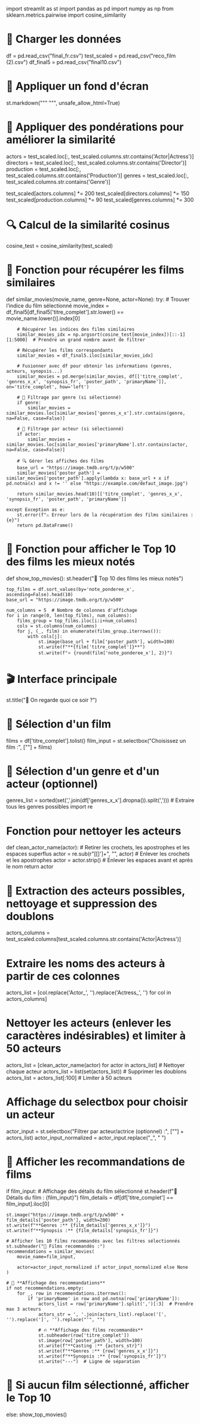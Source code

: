 import streamlit as st
import pandas as pd
import numpy as np
from sklearn.metrics.pairwise import cosine_similarity

# 📌 Charger les données
df = pd.read_csv("final_fr.csv")
test_scaled = pd.read_csv("reco_film (2).csv")
df_final5 = pd.read_csv("final10.csv")

# 🎨 Appliquer un fond d'écran
st.markdown("""
    <style>
        .stApp {
            background-image: url("https://img.freepik.com/photos-premium/elements-cinema-fond-violet-espace-copie_23-2148416765.jpg");
            background-size: cover;
            background-position: center center;
            background-attachment: fixed;
            background-repeat: no-repeat;
            color: white;
            min-height: 100vh; 
            height: 100vh;
            overflow: hidden;  
        }
    </style>
""", unsafe_allow_html=True)

# 🎯 Appliquer des pondérations pour améliorer la similarité
actors = test_scaled.loc[:, test_scaled.columns.str.contains('Actor|Actress')]
directors = test_scaled.loc[:, test_scaled.columns.str.contains('Director')]
production = test_scaled.loc[:, test_scaled.columns.str.contains('Production')]
genres = test_scaled.loc[:, test_scaled.columns.str.contains('Genre')]

test_scaled[actors.columns] *= 200
test_scaled[directors.columns] *= 150
test_scaled[production.columns] *= 90
test_scaled[genres.columns] *= 300

# 🔍 Calcul de la similarité cosinus
cosine_test = cosine_similarity(test_scaled)

# 📌 **Fonction pour récupérer les films similaires**
def similar_movies(movie_name, genre=None, actor=None):
    try:
        # Trouver l’indice du film sélectionné
        movie_index = df_final5[df_final5['titre_complet'].str.lower() == movie_name.lower()].index[0]

        # Récupérer les indices des films similaires
        similar_movies_idx = np.argsort(cosine_test[movie_index])[::-1][1:5000]  # Prendre un grand nombre avant de filtrer

        # Récupérer les films correspondants
        similar_movies = df_final5.iloc[similar_movies_idx]

        # Fusionner avec df pour obtenir les informations (genres, acteurs, synopsis...)
        similar_movies = pd.merge(similar_movies, df[['titre_complet', 'genres_x_x', 'synopsis_fr', 'poster_path', 'primaryName']], on='titre_complet', how='left')

        # 🔹 Filtrage par genre (si sélectionné)
        if genre:
            similar_movies = similar_movies.loc[similar_movies['genres_x_x'].str.contains(genre, na=False, case=False)]

        # 🔹 Filtrage par acteur (si sélectionné)
        if actor:
            similar_movies = similar_movies.loc[similar_movies['primaryName'].str.contains(actor, na=False, case=False)]

        # 🔍 Gérer les affiches des films
        base_url = "https://image.tmdb.org/t/p/w500"
        similar_movies['poster_path'] = similar_movies['poster_path'].apply(lambda x: base_url + x if pd.notna(x) and x != '' else "https://example.com/defaut_image.jpg")

        return similar_movies.head(10)[['titre_complet', 'genres_x_x', 'synopsis_fr', 'poster_path', 'primaryName']]

    except Exception as e:
        st.error(f"⚠ Erreur lors de la récupération des films similaires : {e}")
        return pd.DataFrame()

# 📌 **Fonction pour afficher le Top 10 des films les mieux notés**
def show_top_movies():
    st.header("🍿 Top 10 des films les mieux notés")

    top_films = df.sort_values(by='note_ponderee_x', ascending=False).head(10)
    base_url = "https://image.tmdb.org/t/p/w500"

    num_columns = 5  # Nombre de colonnes d'affichage
    for i in range(0, len(top_films), num_columns):
        films_group = top_films.iloc[i:i+num_columns]
        cols = st.columns(num_columns)
        for j, (_, film) in enumerate(films_group.iterrows()):
            with cols[j]:
                st.image(base_url + film['poster_path'], width=100)
                st.write(f"**{film['titre_complet']}**")
                st.write(f"⭐ {round(film['note_ponderee_x'], 2)}")

# 🎬 **Interface principale**
st.title("🎥 On regarde quoi ce soir ?")

# 🔹 **Sélection d'un film**
films = df['titre_complet'].tolist()
film_input = st.selectbox("Choisissez un film :", [""] + films)

# 🔹 **Sélection d'un genre et d'un acteur (optionnel)**
genres_list = sorted(set(','.join(df['genres_x_x'].dropna()).split(',')))  # Extraire tous les genres possibles
import re

# Fonction pour nettoyer les acteurs
def clean_actor_name(actor):
    # Retirer les crochets, les apostrophes et les espaces superflus
    actor = re.sub(r"[\[\]\']+", "", actor)  # Enlever les crochets et les apostrophes
    actor = actor.strip()  # Enlever les espaces avant et après le nom
    return actor

# 🔹 **Extraction des acteurs possibles, nettoyage et suppression des doublons**
actors_columns = test_scaled.columns[test_scaled.columns.str.contains('Actor|Actress')]

# Extraire les noms des acteurs à partir de ces colonnes
actors_list = [col.replace('Actor_', '').replace('Actress_', '') for col in actors_columns]

# Nettoyer les acteurs (enlever les caractères indésirables) et limiter à 50 acteurs
actors_list = [clean_actor_name(actor) for actor in actors_list]  # Nettoyer chaque acteur
actors_list = list(set(actors_list))  # Supprimer les doublons
actors_list = actors_list[:100]  # Limiter à 50 acteurs

# Affichage du selectbox pour choisir un acteur
actor_input = st.selectbox("Filtrer par acteur/actrice (optionnel) :", [""] + actors_list)
actor_input_normalized = actor_input.replace("_", " ") 

# 📌 **Afficher les recommandations de films**
if film_input:
    # Affichage des détails du film sélectionné
    st.header(f"📖 Détails du film : {film_input}")
    film_details = df[df['titre_complet'] == film_input].iloc[0]

    st.image("https://image.tmdb.org/t/p/w500" + film_details['poster_path'], width=200)
    st.write(f"**Genres :** {film_details['genres_x_x']}")
    st.write(f"**Synopsis :** {film_details['synopsis_fr']}")

    # Afficher les 10 films recommandés avec les filtres sélectionnés
    st.subheader("🎥 Films recommandés :")
    recommendations = similar_movies(
        movie_name=film_input,
        
        actor=actor_input_normalized if actor_input_normalized else None
    )

    # 🔹 **Affichage des recommandations**
    if not recommendations.empty:
        for _, row in recommendations.iterrows():
            if 'primaryName' in row and pd.notna(row['primaryName']):
                actors_list = row['primaryName'].split(',')[:3]  # Prendre max 3 acteurs
                actors_str = ', '.join(actors_list).replace('[', '').replace(']', '').replace("'", "")

                # 🔥 **Affichage des films recommandés**
                st.subheader(row['titre_complet'])
                st.image(row['poster_path'], width=100)  
                st.write(f"**Casting :** {actors_str}")
                st.write(f"**Genres :** {row['genres_x_x']}")
                st.write(f"**Synopsis :** {row['synopsis_fr']}")
                st.write("---")  # Ligne de séparation

# 🎯 **Si aucun film sélectionné, afficher le Top 10**
else:
    show_top_movies()
